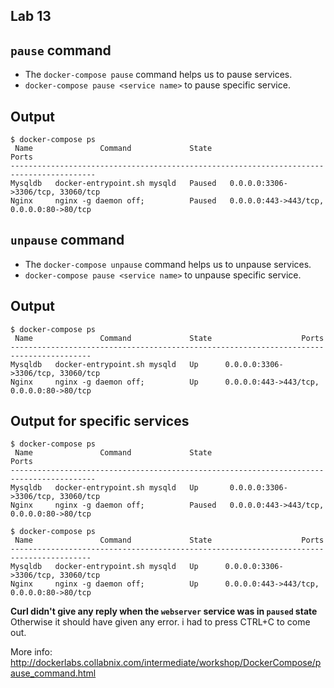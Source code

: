 ## Lab 13

## `pause` command
* The `docker-compose pause` command helps us to pause services.
* `docker-compose pause <service name>` to pause specific service.

## Output
```
$ docker-compose ps
 Name               Command             State                     Ports                  
-----------------------------------------------------------------------------------------
Mysqldb   docker-entrypoint.sh mysqld   Paused   0.0.0.0:3306->3306/tcp, 33060/tcp       
Nginx     nginx -g daemon off;          Paused   0.0.0.0:443->443/tcp, 0.0.0.0:80->80/tcp
```

## `unpause` command
* The `docker-compose unpause` command helps us to unpause services.
* `docker-compose pause <service name>` to unpause specific service.

## Output
```
$ docker-compose ps
 Name               Command             State                    Ports                  
----------------------------------------------------------------------------------------
Mysqldb   docker-entrypoint.sh mysqld   Up      0.0.0.0:3306->3306/tcp, 33060/tcp       
Nginx     nginx -g daemon off;          Up      0.0.0.0:443->443/tcp, 0.0.0.0:80->80/tcp
```

## Output for specific services
```
$ docker-compose ps
 Name               Command             State                     Ports                  
-----------------------------------------------------------------------------------------
Mysqldb   docker-entrypoint.sh mysqld   Up       0.0.0.0:3306->3306/tcp, 33060/tcp       
Nginx     nginx -g daemon off;          Paused   0.0.0.0:443->443/tcp, 0.0.0.0:80->80/tcp
```

```
$ docker-compose ps
 Name               Command             State                    Ports                  
----------------------------------------------------------------------------------------
Mysqldb   docker-entrypoint.sh mysqld   Up      0.0.0.0:3306->3306/tcp, 33060/tcp       
Nginx     nginx -g daemon off;          Up      0.0.0.0:443->443/tcp, 0.0.0.0:80->80/tcp
```

**Curl didn't give any reply when the `webserver` service was in `paused` state** Otherwise it should have given any error. i had to press CTRL+C to come out.

More info: http://dockerlabs.collabnix.com/intermediate/workshop/DockerCompose/pause_command.html
